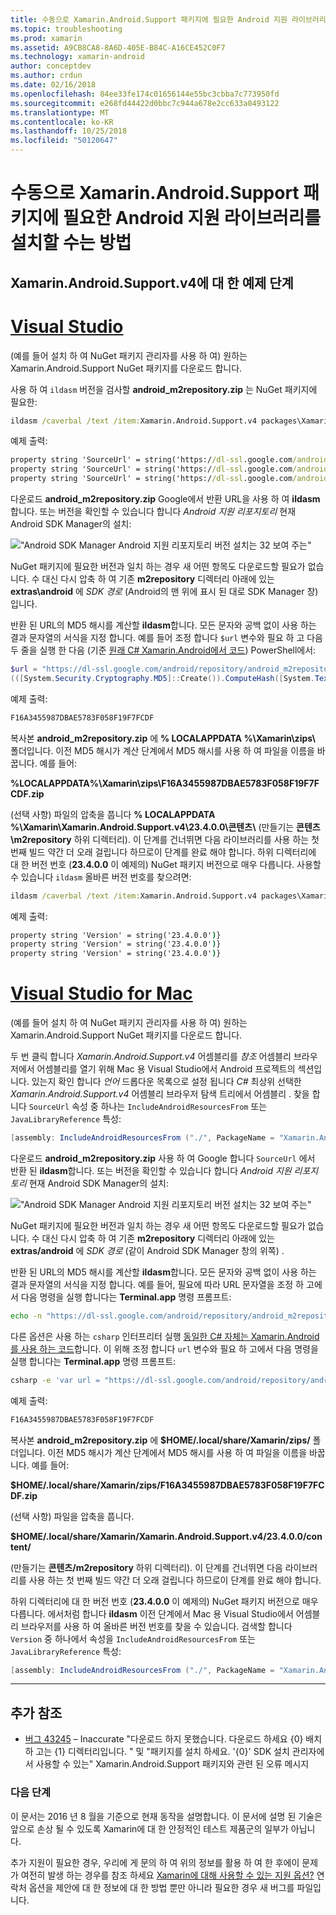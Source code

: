 ```yaml
---
title: 수동으로 Xamarin.Android.Support 패키지에 필요한 Android 지원 라이브러리를 설치할 수는 방법
ms.topic: troubleshooting
ms.prod: xamarin
ms.assetid: A9CB8CA8-8A6D-405E-B84C-A16CE452C0F7
ms.technology: xamarin-android
author: conceptdev
ms.author: crdun
ms.date: 02/16/2018
ms.openlocfilehash: 84ee33fe174c01656144e55bc3cbba7c773950fd
ms.sourcegitcommit: e268fd44422d0bbc7c944a678e2cc633a0493122
ms.translationtype: MT
ms.contentlocale: ko-KR
ms.lasthandoff: 10/25/2018
ms.locfileid: "50120647"
---
```

# <a name="how-can-i-manually-install-the-android-support-libraries-required-by-the-xamarinandroidsupport-packages"></a>수동으로 Xamarin.Android.Support 패키지에 필요한 Android 지원 라이브러리를 설치할 수는 방법

## <a name="example-steps-for-xamarinandroidsupportv4"></a>Xamarin.Android.Support.v4에 대 한 예제 단계 

# <a name="visual-studiotabwindows"></a>[Visual Studio](#tab/windows)

(예를 들어 설치 하 여 NuGet 패키지 관리자를 사용 하 여) 원하는 Xamarin.Android.Support NuGet 패키지를 다운로드 합니다.

사용 하 여 `ildasm` 버전을 검사할 **android_m2repository.zip** 는 NuGet 패키지에 필요한:

```cmd
ildasm /caverbal /text /item:Xamarin.Android.Support.v4 packages\Xamarin.Android.Support.v4.23.4.0.1\lib\MonoAndroid403\Xamarin.Android.Support.v4.dll | findstr SourceUrl
```
예제 출력:

```cmd
property string 'SourceUrl' = string('https://dl-ssl.google.com/android/repository/android_m2repository_r32.zip')
property string 'SourceUrl' = string('https://dl-ssl.google.com/android/repository/android_m2repository_r32.zip')
property string 'SourceUrl' = string('https://dl-ssl.google.com/android/repository/android_m2repository_r32.zip')
```

다운로드 **android\_m2repository.zip** Google에서 반환 URL을 사용 하 여 **ildasm**합니다. 또는 버전을 확인할 수 있습니다 합니다 _Android 지원 리포지토리_ 현재 Android SDK Manager의 설치:

!["Android SDK Manager Android 지원 리포지토리 버전 설치는 32 보여 주는"](install-android-support-library-images/sdk-extras.png)

NuGet 패키지에 필요한 버전과 일치 하는 경우 새 어떤 항목도 다운로드할 필요가 없습니다. 수 대신 다시 압축 하 여 기존 **m2repository** 디렉터리 아래에 있는 **extras\\android** 에 _SDK 경로_ (Android의 맨 위에 표시 된 대로 SDK Manager 창)입니다.

반환 된 URL의 MD5 해시를 계산할 **ildasm**합니다. 모든 문자와 공백 없이 사용 하는 결과 문자열의 서식을 지정 합니다. 예를 들어 조정 합니다 `$url` 변수와 필요 하 고 다음 두 줄을 실행 한 다음 (기준 [원래 C# Xamarin.Android에서 코드](https://github.com/xamarin/xamarin-android/blob/8e8a4dd90f26eb39172876cc52181b6639e20524/src/Xamarin.Android.Build.Tasks/Tasks/GetAdditionalResourcesFromAssemblies.cs#L208)) PowerShell에서:

```powershell
$url = "https://dl-ssl.google.com/android/repository/android_m2repository_r32.zip"
(([System.Security.Cryptography.MD5]::Create()).ComputeHash([System.Text.Encoding]::UTF8.GetBytes($url)) | %{ $_.ToString("X02") }) -join ""
```
예제 출력:

```powershell
F16A3455987DBAE5783F058F19F7FCDF
```

복사본 **android\_m2repository.zip** 에 **% LOCALAPPDATA %\\Xamarin\\zips\\**  폴더입니다. 이전 MD5 해시가 계산 단계에서 MD5 해시를 사용 하 여 파일을 이름을 바꿉니다. 예를 들어:

**%LOCALAPPDATA%\\Xamarin\\zips\\F16A3455987DBAE5783F058F19F7FCDF.zip**

(선택 사항) 파일의 압축을 풉니다 **% LOCALAPPDATA %\\Xamarin\\Xamarin.Android.Support.v4\\23.4.0.0\\콘텐츠\\**  (만들기는 **콘텐츠\\m2repository** 하위 디렉터리). 이 단계를 건너뛰면 다음 라이브러리를 사용 하는 첫 번째 빌드 약간 더 오래 걸립니다 하므로이 단계를 완료 해야 합니다.
하위 디렉터리에 대 한 버전 번호 (**23.4.0.0** 이 예제의) NuGet 패키지 버전으로 매우 다릅니다. 사용할 수 있습니다 `ildasm` 올바른 버전 번호를 찾으려면:

```cmd
ildasm /caverbal /text /item:Xamarin.Android.Support.v4 packages\Xamarin.Android.Support.v4.23.4.0.1\lib\MonoAndroid403\Xamarin.Android.Support.v4.dll | findstr /C:"string 'Version'"
```
예제 출력:

```cmd
property string 'Version' = string('23.4.0.0')}
property string 'Version' = string('23.4.0.0')}
property string 'Version' = string('23.4.0.0')}
```

# <a name="visual-studio-for-mactabmacos"></a>[Visual Studio for Mac](#tab/macos)

(예를 들어 설치 하 여 NuGet 패키지 관리자를 사용 하 여) 원하는 Xamarin.Android.Support NuGet 패키지를 다운로드 합니다.

두 번 클릭 합니다 _Xamarin.Android.Support.v4_ 어셈블리를 _참조_ 어셈블리 브라우저에서 어셈블리를 열기 위해 Mac 용 Visual Studio에서 Android 프로젝트의 섹션입니다. 있는지 확인 합니다 _언어_ 드롭다운 목록으로 설정 됩니다 _C#_ 최상위 선택한 _Xamarin.Android.Support.v4_ 어셈블리 브라우저 탐색 트리에서 어셈블리 . 찾을 합니다 `SourceUrl` 속성 중 하나는 `IncludeAndroidResourcesFrom` 또는 `JavaLibraryReference` 특성:

```csharp
[assembly: IncludeAndroidResourcesFrom ("./", PackageName = "Xamarin.Android.Support.v4", SourceUrl = "https://dl-ssl.google.com/android/repository/android_m2repository_r32.zip", EmbeddedArchive = "m2repository/com/android/support/support-v4/23.4.0/support-v4-23.4.0.aar", Version = "23.4.0.0")]
```

다운로드 **android\_m2repository.zip** 사용 하 여 Google 합니다 `SourceUrl` 에서 반환 된 **ildasm**합니다. 또는 버전을 확인할 수 있습니다 합니다 _Android 지원 리포지토리_ 현재 Android SDK Manager의 설치:

!["Android SDK Manager Android 지원 리포지토리 버전 설치는 32 보여 주는"](install-android-support-library-images/sdk-extras.png)

NuGet 패키지에 필요한 버전과 일치 하는 경우 새 어떤 항목도 다운로드할 필요가 없습니다. 수 대신 다시 압축 하 여 기존 **m2repository** 디렉터리 아래에 있는 **extras/android** 에 _SDK 경로_ (같이 Android SDK Manager 창의 위쪽) .

반환 된 URL의 MD5 해시를 계산할 **ildasm**합니다. 모든 문자와 공백 없이 사용 하는 결과 문자열의 서식을 지정 합니다. 예를 들어, 필요에 따라 URL 문자열을 조정 하 고에서 다음 명령을 실행 합니다는 **Terminal.app** 명령 프롬프트:

```bash
echo -n "https://dl-ssl.google.com/android/repository/android_m2repository_r32.zip" | md5 | tr '[:lower:]' '[:upper:]'
```

다른 옵션은 사용 하는 `csharp` 인터프리터 실행 [동일한 C# 자체는 Xamarin.Android를 사용 하는 코드](https://github.com/xamarin/xamarin-android/blob/8e8a4dd90f26eb39172876cc52181b6639e20524/src/Xamarin.Android.Build.Tasks/Tasks/GetAdditionalResourcesFromAssemblies.cs#L208)합니다.
이 위해 조정 합니다 `url` 변수와 필요 하 고에서 다음 명령을 실행 합니다는 **Terminal.app** 명령 프롬프트:

```bash
csharp -e 'var url = "https://dl-ssl.google.com/android/repository/android_m2repository_r32.zip"; string.Concat((System.Security.Cryptography.MD5.Create().ComputeHash(System.Text.Encoding.UTF8.GetBytes(url))).Select(b => b.ToString("X02")))'
```
예제 출력:

```bash
F16A3455987DBAE5783F058F19F7FCDF
```

복사본 **android\_m2repository.zip** 에 **$HOME/.local/share/Xamarin/zips/** 폴더입니다. 이전 MD5 해시가 계산 단계에서 MD5 해시를 사용 하 여 파일을 이름을 바꿉니다. 예를 들어:

**$HOME/.local/share/Xamarin/zips/F16A3455987DBAE5783F058F19F7FCDF.zip**

(선택 사항) 파일을 압축을 풉니다. 

**$HOME/.local/share/Xamarin/Xamarin.Android.Support.v4/23.4.0.0/content/**

(만들기는 **콘텐츠/m2repository** 하위 디렉터리). 이 단계를 건너뛰면 다음 라이브러리를 사용 하는 첫 번째 빌드 약간 더 오래 걸립니다 하므로이 단계를 완료 해야 합니다.

하위 디렉터리에 대 한 버전 번호 (**23.4.0.0** 이 예제의) NuGet 패키지 버전으로 매우 다릅니다. 에서처럼 합니다 **ildasm** 이전 단계에서 Mac 용 Visual Studio에서 어셈블리 브라우저를 사용 하 여 올바른 버전 번호를 찾을 수 있습니다. 검색할 합니다 `Version` 중 하나에서 속성을 `IncludeAndroidResourcesFrom` 또는 `JavaLibraryReference` 특성:

```csharp
[assembly: IncludeAndroidResourcesFrom ("./", PackageName = "Xamarin.Android.Support.v4", SourceUrl = "https://dl-ssl.google.com/android/repository/android_m2repository_r32.zip", EmbeddedArchive = "m2repository/com/android/support/support-v4/23.4.0/support-v4-23.4.0.aar", Version = "23.4.0.0")]
```

-----


## <a name="additional-references"></a>추가 참조

- [버그 43245](https://bugzilla.xamarin.com/show_bug.cgi?id=43245) – Inaccurate "다운로드 하지 못했습니다. 다운로드 하세요 {0} 배치 하 고는 {1} 디렉터리입니다. " 및 "패키지를 설치 하세요. '{0}' SDK 설치 관리자에서 사용할 수 있는" Xamarin.Android.Support 패키지와 관련 된 오류 메시지

### <a name="next-steps"></a>다음 단계

이 문서는 2016 년 8 월을 기준으로 현재 동작을 설명합니다. 이 문서에 설명 된 기술은 앞으로 손상 될 수 있도록 Xamarin에 대 한 안정적인 테스트 제품군의 일부가 아닙니다.

추가 지원이 필요한 경우, 우리에 게 문의 하 여 위의 정보를 활용 하 여 한 후에이 문제가 여전히 발생 하는 경우를 참조 하세요 [Xamarin에 대해 사용할 수 있는 지원 옵션?](~/cross-platform/troubleshooting/support-options.md) 연락처 옵션을 제안에 대 한 정보에 대 한 방법 뿐만 아니라 필요한 경우 새 버그를 파일입니다.

